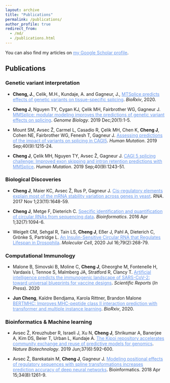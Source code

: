 ```yaml
---
layout: archive
title: "Publications"
permalink: /publications/
author_profile: true
redirect_from: 
  - /md/
  - /publications.html
---
```


You can also find my articles on <a style="color:CornflowerBlue" href="https://scholar.google.com/citations?user=nfCxSdcAAAAJ&hl=en">my Google Scholar profile</a>.


## Publications

### Genetic variant interpretation

+ **Cheng, J.**, Celik, M.H., Kundaje, A. and Gagneur, J., 
<a style="color:CornflowerBlue" style="color:CornflowerBlue" href="https://www.biorxiv.org/content/10.1101/2020.06.07.138453v1.abstract">MTSplice predicts effects of genetic variants on tissue-specific splicing</a>.
*BioRxiv*, 2020. 

+ **Cheng J**, Nguyen TY, Cygan KJ, Çelik MH, Fairbrother WG, Gagneur J. 
<a style="color:CornflowerBlue" href="https://genomebiology.biomedcentral.com/articles/10.1186/s13059-019-1653-z">MMSplice: modular modeling improves the predictions of genetic variant effects on splicing</a>.
*Genome Biology*. 2019 Dec;20(1):1-5.

+ Mount SM, Avsec Ž, Carmel L, Casadio R, Çelik MH, Chen K, **Cheng J**, Cohen NE, Fairbrother WG, Fenesh T, Gagneur J. 
<a style="color:CornflowerBlue" href="https://onlinelibrary.wiley.com/share/I8PPEAAFMKUADZWSXCBP?target=10.1002/humu.23869">Assessing predictions of the impact of variants on splicing in CAGI5</a>.
*Human Mutation*. 2019 Sep;40(9):1215-24.

+ **Cheng J**, Çelik MH, Nguyen TY, Avsec Ž, Gagneur J. 
<a style="color:CornflowerBlue" href="https://onlinelibrary.wiley.com/share/ZCUVMNIB2GTQQC5E4SVB?target=10.1002/humu.23788">CAGI 5 splicing challenge: Improved exon skipping and intron retention predictions with MMSplice</a>.
*Human Mutation*. 2019 Sep;40(9):1243-51.


### Biological Discoveries

+ **Cheng J**, Maier KC, Avsec Ž, Rus P, Gagneur J. 
<a style="color:CornflowerBlue" href="https://rnajournal.cshlp.org/content/23/11/1648">Cis-regulatory elements explain most of the mRNA stability variation across genes in yeast</a>.
*RNA*. 2017 Nov 1;23(11):1648-59.

+ **Cheng J**, Metge F, Dieterich C. 
<a style="color:CornflowerBlue" href="https://doi.org/10.1093/bioinformatics/btv656">Specific identification and quantification of circular RNAs from sequencing data</a>.
*Bioinformatics*. 2016 Apr 1;32(7):1094-6.


+ Weigelt CM, Sehgal R, Tain LS, **Cheng J**, Eßer J, Pahl A, Dieterich C, Grönke S, Partridge L. 
<a style="color:CornflowerBlue" href="https://www.sciencedirect.com/science/article/pii/S1097276520303968">An Insulin-Sensitive Circular RNA that Regulates Lifespan in Drosophila</a>. 
*Molecular Cell*, 2020 Jul 16;79(2):268-79.


### Computational Immunology

+ Malone B, Simovski B, Moline C, **Cheng J**, Gheorghe M, Fontenelle H, Vardaxis I, Tennoe S, Malmberg JA, Stratford R, Clancy T. 
<a style="color:CornflowerBlue" href="https://www.biorxiv.org/content/10.1101/2020.04.21.052084v1.abstract">Artificial intelligence predicts the immunogenic landscape of SARS-CoV-2: toward universal blueprints for vaccine designs</a>.
*Scientific Reports* (*In Press*). 2020

+ **Jun Cheng**, Kaïdre Bendjama, Karola Rittner, Brandon Malone 
<a style="color:CornflowerBlue" href="https://www.biorxiv.org/content/10.1101/2020.11.24.396101v1">BERTMHC: Improves MHC-peptide class II interaction prediction with transformer and multiple instance learning</a>.
*BioRxiv*, 2020. 

### Bioinformatics & Machine learning

+ Avsec Ž, Kreuzhuber R, Israeli J, Xu N, **Cheng J**, Shrikumar A, Banerjee A, Kim DS, Beier T, Urban L, Kundaje A. 
<a style="color:CornflowerBlue" href="https://www.nature.com/articles/s41587-019-0140-0">The Kipoi repository accelerates community exchange and reuse of predictive models for genomics</a>.
*Nature Biotechnology*. 2019 Jun;37(6):592-600.

+ Avsec Ž, Barekatain M, **Cheng J**, Gagneur J. 
<a style="color:CornflowerBlue" href="https://doi.org/10.1093/bioinformatics/btx727">Modeling positional effects of regulatory sequences with spline transformations increases prediction accuracy of deep neural networks</a>.
Bioinformatics. 2018 Apr 15;34(8):1261-9.
